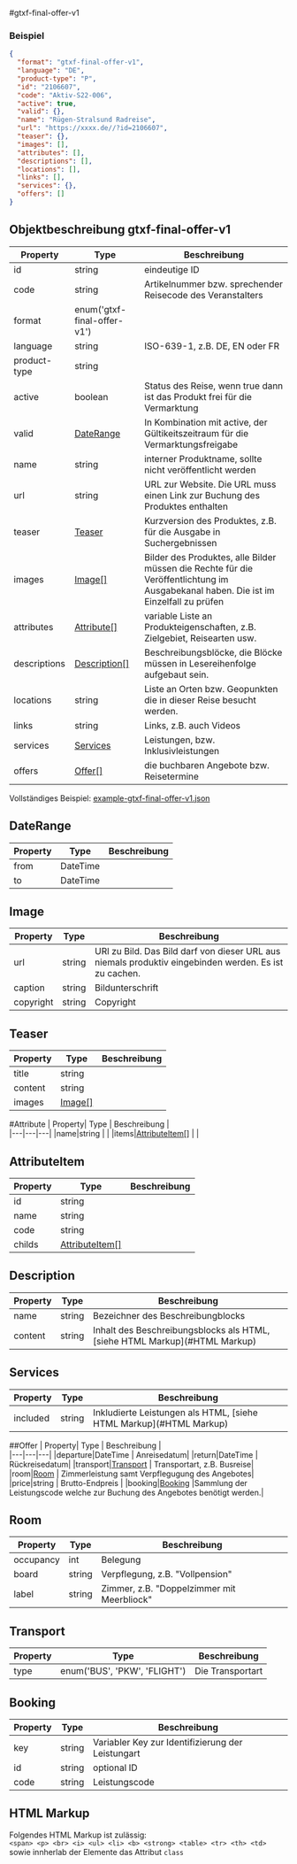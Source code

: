 
#gtxf-final-offer-v1

### Beispiel
````json
{
  "format": "gtxf-final-offer-v1",
  "language": "DE",
  "product-type": "P",
  "id": "2106607",
  "code": "Aktiv-S22-006",
  "active": true,
  "valid": {},
  "name": "Rügen-Stralsund Radreise",
  "url": "https://xxxx.de//?id=2106607",
  "teaser": {},
  "images": [],
  "attributes": [],
  "descriptions": [],
  "locations": [],
  "links": [],
  "services": {},
  "offers": []
}
````

## Objektbeschreibung gtxf-final-offer-v1
| Property| Type | Beschreibung |   
|---|---|---| 
|id|string | eindeutige ID|
|code|string | Artikelnummer bzw. sprechender Reisecode des Veranstalters|
|format|enum('gtxf-final-offer-v1') | |
|language|string | ISO-639-1, z.B. DE, EN oder FR|
|product-type|string | |
|active|boolean | Status des Reise, wenn true dann ist das Produkt frei für die Vermarktung |
|valid|[DateRange](#DateRange) | In Kombination mit active, der Gültikeitszeitraum für die Vermarktungsfreigabe |
|name|string | interner Produktname, sollte nicht veröffentlicht werden|
|url|string | URL zur Website. Die URL muss einen Link zur Buchung des Produktes enthalten|
|teaser|[Teaser](#Teaser) | Kurzversion des Produktes, z.B. für die Ausgabe in Suchergebnissen|
|images|[Image[]](#Image) | Bilder des Produktes, alle Bilder müssen die Rechte für die Veröffentlichtung im Ausgabekanal haben. Die ist im Einzelfall zu prüfen|
|attributes|[Attribute[]](#Attribute) | variable Liste an Produkteigenschaften, z.B. Zielgebiet, Reisearten usw.|
|descriptions|[Description[]](#Description) | Beschreibungsblöcke, die Blöcke müssen in Lesereihenfolge aufgebaut sein.|
|locations|string | Liste an Orten bzw. Geopunkten die in dieser Reise besucht werden. |
|links|string | Links, z.B. auch Videos |
|services|[Services](#Services) | Leistungen, bzw. Inklusivleistungen|
|offers|[Offer[]](#Offer) | die buchbaren Angebote bzw. Reisetermine |



Vollständiges Beispiel:
[example-gtxf-final-offer-v1.json](example-gtxf-final-offer-v1.json)


## DateRange
| Property| Type | Beschreibung |   
|---|---|---|
|from|DateTime | |
|to|DateTime | |

## Image
| Property| Type | Beschreibung |   
|---|---|---|
|url|string | URl zu Bild. Das Bild darf von dieser URL aus niemals produktiv eingebinden werden. Es ist zu cachen.|
|caption|string | Bildunterschrift|
|copyright|string | Copyright |

## Teaser
| Property| Type | Beschreibung |   
|---|---|---|
|title|string | |
|content|string ||
|images|[Image[]](#Image) | |

#Attribute
| Property| Type | Beschreibung |   
|---|---|---|
|name|string | |
|items|[AttributeItem[]](#AttributeItem) | |


## AttributeItem
| Property| Type | Beschreibung |   
|---|---|---|
|id|string | |
|name|string | |
|code|string | |
|childs|[AttributeItem[]](#AttributeItem)| |

## Description
| Property| Type | Beschreibung |   
|---|---|---|
|name|string | Bezeichner des Beschreibungblocks|
|content|string | Inhalt des Beschreibungsblocks als HTML, [siehe HTML Markup](#HTML Markup) |

## Services
| Property| Type | Beschreibung |   
|---|---|---|
|included|string | Inkludierte Leistungen als HTML, [siehe HTML Markup](#HTML Markup)|

##Offer
| Property| Type | Beschreibung |   
|---|---|---|
|departure|DateTime | Anreisedatum|
|return|DateTime | Rückreisedatum|
|transport|[Transport](#Transport) | Transportart, z.B. Busreise|
|room|[Room](#Room) | Zimmerleistung samt Verpflegugung des Angebotes|
|price|string | Brutto-Endpreis |
|booking|[Booking](#Booking) |Sammlung der Leistungscode welche zur Buchung des Angebotes benötigt werden.|


## Room
| Property| Type | Beschreibung |   
|---|---|---| 
|occupancy|int | Belegung|
|board|string | Verpflegung, z.B. "Vollpension"|
|label|string | Zimmer, z.B. "Doppelzimmer mit Meerbliock" |

## Transport
| Property| Type | Beschreibung |   
|---|---|---| 
|type|enum('BUS', 'PKW', 'FLIGHT') | Die Transportart |

## Booking
| Property| Type | Beschreibung |   
|---|---|---|
|key|string | Variabler Key zur Identifizierung der Leistungart|
|id|string | optional ID |
|code|string | Leistungscode|


## HTML Markup
Folgendes HTML Markup ist zulässig: <br>
``<span> <p> <br> <i> <ul> <li> <b> <strong> <table> <tr> <th> <td>`` sowie innherlab der Elemente das Attribut ``class``
